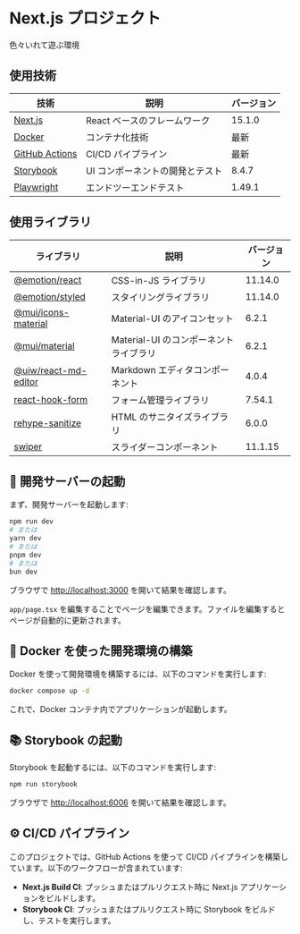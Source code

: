 # Next.js プロジェクト

色々いれて遊ぶ環境

## 使用技術

| 技術                                                  | 説明                            | バージョン |
| ----------------------------------------------------- | ------------------------------- | ---------- |
| [Next.js](https://nextjs.org)                         | React ベースのフレームワーク    | 15.1.0     |
| [Docker](https://www.docker.com)                      | コンテナ化技術                  | 最新       |
| [GitHub Actions](https://github.com/features/actions) | CI/CD パイプライン              | 最新       |
| [Storybook](https://storybook.js.org)                 | UI コンポーネントの開発とテスト | 8.4.7      |
| [Playwright](https://playwright.dev)                  | エンドツーエンドテスト          | 1.49.1     |

## 使用ライブラリ

| ライブラリ                                                        | 説明                                   | バージョン |
| ----------------------------------------------------------------- | -------------------------------------- | ---------- |
| [@emotion/react](https://emotion.sh/docs/introduction)            | CSS-in-JS ライブラリ                   | 11.14.0    |
| [@emotion/styled](https://emotion.sh/docs/styled)                 | スタイリングライブラリ                 | 11.14.0    |
| [@mui/icons-material](https://mui.com/components/material-icons/) | Material-UI のアイコンセット           | 6.2.1      |
| [@mui/material](https://mui.com/)                                 | Material-UI のコンポーネントライブラリ | 6.2.1      |
| [@uiw/react-md-editor](https://uiwjs.github.io/react-md-editor/)  | Markdown エディタコンポーネント        | 4.0.4      |
| [react-hook-form](https://react-hook-form.com)                    | フォーム管理ライブラリ                 | 7.54.1     |
| [rehype-sanitize](https://github.com/rehypejs/rehype-sanitize)    | HTML のサニタイズライブラリ            | 6.0.0      |
| [swiper](https://swiperjs.com)                                    | スライダーコンポーネント               | 11.1.15    |

## 🚀 開発サーバーの起動

まず、開発サーバーを起動します:

```bash
npm run dev
# または
yarn dev
# または
pnpm dev
# または
bun dev
```

ブラウザで [http://localhost:3000](http://localhost:3000) を開いて結果を確認します。

`app/page.tsx` を編集することでページを編集できます。ファイルを編集するとページが自動的に更新されます。

## 🐳 Docker を使った開発環境の構築

Docker を使って開発環境を構築するには、以下のコマンドを実行します:

```bash
docker compose up -d
```

これで、Docker コンテナ内でアプリケーションが起動します。

## 📚 Storybook の起動

Storybook を起動するには、以下のコマンドを実行します:

```bash
npm run storybook
```

ブラウザで [http://localhost:6006](http://localhost:6006) を開いて結果を確認します。

## ⚙️ CI/CD パイプライン

このプロジェクトでは、GitHub Actions を使って CI/CD パイプラインを構築しています。以下のワークフローが含まれています:

- **Next.js Build CI**: プッシュまたはプルリクエスト時に Next.js アプリケーションをビルドします。
- **Storybook CI**: プッシュまたはプルリクエスト時に Storybook をビルドし、テストを実行します。
